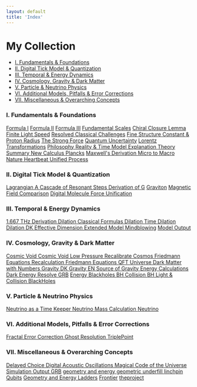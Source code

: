 ```yaml
---
layout: default
title: 'Index'
---
```


<h1>My Collection</h1>

<!-- In-Page Navigation Menu -->
<nav class="in-page-nav">
  <ul>
    <li><a href="#section1">I. Fundamentals &amp; Foundations</a></li>
    <li><a href="#section2">II. Digital Tick Model &amp; Quantization</a></li>
    <li><a href="#section3">III. Temporal &amp; Energy Dynamics</a></li>
    <li><a href="#section4">IV. Cosmology, Gravity &amp; Dark Matter</a></li>
    <li><a href="#section5">V. Particle &amp; Neutrino Physics</a></li>
    <li>
      <a href="#section6">
        VI. Additional Models, Pitfalls &amp; Error Corrections
      </a>
    </li>
    <li>
      <a href="#section7">VII. Miscellaneous &amp; Overarching Concepts</a>
    </li>
  </ul>
</nav>

<!-- Wrap all your index content in a scrollable container -->
<div class="index-scroll-container">
  <section id="section1">
    <h3>I. Fundamentals &amp; Foundations</h3>
    <div class="button-container">
      <!--<a class="button" href="Test_Page.html" target="_blank">Test Page</a>-->
      <a class="button" href="Formulas_I.html" target="_blank">Formula I</a>
      <a class="button" href="Formulas_II.html" target="_blank">Formula II</a>
      <a class="button" href="Formulas_III.html" target="_blank">Formula III</a>
      <a class="button" href="Fundamental_Scales.html" target="_blank">
        Fundamental Scales</a>
      <a class="button" href="Chiral_Closure_Lemma.html" target="_blank">Chiral Closure Lemma</a>
      <a class="button" href="Finite_Light_Speed.html" target="_blank">
        Finite Light Speed</a>
      <a class="button"
        href="Resolved_classical_challenges.html"
        target="_blank">
        Resolved Classical Challenges</a>
      <a class="button"
        href="Fine_Structure_Constant_and_Proton_Radius.html"
        target="_blank">
        Fine Structure Constant &amp; Proton Radius</a>
      <a class="button" href="The_Strong_Force.html" target="_blank">
        The Strong Force</a>
      <a class="button" href="Quantum_Uncertainty.html" target="_blank">
        Quantum Uncertainty</a>
      <a class="button" href="Lorentz_Transformations.html" target="_blank">
        Lorentz Transformations</a>
      <a class="button" href="Philosophical_model.html" target="_blank">
        Philosophy
      </a>
      <a class="button" href="Reality_&_Time.html" target="_blank">
        Reality &amp; Time
      </a>
      <a class="button" href="model_explanation.html" target="_blank">
        Model Explanation
      </a>
      <a class="button" href="theory_summary.html" target="_blank">
        Theory Summary
      </a>
      <a class="button" href="new_calculus_explained.html" target="_blank">
        New Calculus
      </a>
      <a class="button" href="Plancks.html" target="_blank">Plancks</a>
      <a class="button" href="Maxwells_Derivation.html" target="_blank">
        Maxwell's Derivation
      </a>
      <a class="button" href="micro_to_macro.html" target="_blank">
        Micro to Macro
      </a>
      <a class="button" href="Nature_Heartbeat_Theory.html" target="_blank">
        Nature Heartbeat
      </a>
      <a class="button" href="UnifiedProcess.html" target="_blank">
        Unified Process
      </a>
    </div>
  </section>

  <section id="section2">
    <h3>II. Digital Tick Model &amp; Quantization</h3>
    <div class="button-container">
      <a class="button" href="AeonLoop_Lagrangian.html" target="_blank">
        Lagrangian
      </a>
      <a class="button" href="A_Cascade_of_Resonant_Steps.html" target="_blank">
        A Cascade of Resonant Steps
      </a>
      <a class="button" href="Derivation_of_G.html" target="_blank">
        Derivation of G</a>
      <a class="button" href="AeonLoop_Graviton.html" target="_blank">
        Graviton</a>
      <a class="button"
        href="AeonLoop_Magnetic_Field_Comparison.html"
        target="_blank">Magnetic Field Comparison</a>
      <a class="button" href="Digital_Molecule.html" target="_blank">
        Digital Molecule
      </a>
      <a class="button" href="Force_Unification.html" target="_blank">
        Force Unification
      </a>
    </div>
  </section>

  <section id="section3">
    <h3>III. Temporal &amp; Energy Dynamics</h3>
    <div class="button-container">
      <a
        class="button"
        href="Derivation_1_667_THz_Explanation.html"
        target="_blank"
      >
        1.667 THz Derivation
      </a>
      <a
        class="button"
        href="dilation_classical_formulas_explained.html"
        target="_blank"
      >
        Dilation Classical Formulas
      </a>
      <a class="button" href="dilation_explained.html" target="_blank">
        Dilation
      </a>
      <a
        class="button"
        href="the_Illusion_of_Time_Dilation.html"
        target="_blank"
      >
        Time Dilation
      </a>
      <a class="button" href="dilation_explainedDK.html" target="_blank">
        Dilation DK
      </a>
      <a class="button" href="Eff_Dim_Expl.html" target="_blank">
        Effective Dimension
      </a>
      <a class="button" href="extended_model_output.html" target="_blank">
        Extended Model
      </a>
      <a class="button" href="Mindblowing.html" target="_blank">Mindblowing</a>
      <a class="button" href="model_output.html" target="_blank">
        Model Output
      </a>
    </div>
  </section>

  <section id="section4">
    <h3>IV. Cosmology, Gravity &amp; Dark Matter</h3>
    <div class="button-container">
      <a class="button" href="Cosmic_Void_Explanation.html" target="_blank">
        Cosmic Void
      </a>
      <a
        class="button"
        href="Cosmic_Void_Low_Pressure_Explanation.html"
        target="_blank"
      >
        Cosmic Void Low Pressure
      </a>
      <a class="button" href="Recalibrated_Cosmology.html" target="_blank">
        Recalibrate Cosmos
      </a>
      <a class="button" href="Friedmann_Equations.html" target="_blank">
        Friedmann Equations
      </a>
      <a
        class="button"
        href="Cosmic_Recalculation_with_Modified_Friedmann_Equations"
        target="_blank"
      >
        Recalculation Friedmann Equations
      </a>
      <a class="button" href="QFT_Universe_Explanation.html" target="_blank">
        QFT Universe
      </a>
      <a class="button" href="Dark_Matter_with_Numbers.html" target="_blank">
        Dark Matter with Numbers
      </a>
      <a class="button" href="Gravity_Explanation.html" target="_blank">
        Gravity DK
      </a>
      <a class="button" href="Gravity_Explanation_EN.html" target="_blank">
        Gravity EN
      </a>
      <a class="button" href="the_Source_of_Gravity.html" target="_blank">
        Source of Gravity
      </a>
      <a class="button" href="Energy_Calculations.html" target="_blank">
        Energy Calculations
      </a>
      <a class="button" href="Dark_Energy_resolve.html" target="_blank">
        Dark Energy Resolve
      </a>
      <a class="button" href="GRB.html" target="_blank">GRB</a>
      <a class="button" href="Energy_Blackholes.html" target="_blank">
        Energy Blackholes
      </a>
      <a class="button" href="bh_collision_explained.html" target="_blank">
        BH Collision
      </a>
      <a
        class="button"
        href="bh_light_and_collision_explained.html"
        target="_blank"
      >
        BH Light &amp; Collision
      </a>
      <a class="button" href="BlackHoles.html" target="_blank">BlackHoles</a>
    </div>
  </section>

  <section id="section5">
    <h3>V. Particle &amp; Neutrino Physics</h3>
    <div class="button-container">
      <a class="button" href="Neutrino_as_a_Time Keeper.html" target="_blank">
        Neutrino as a Time Keeper
      </a>
      <a
        class="button"
        href="Neutrino_Mass_Calculation_Explanation.html"
        target="_blank"
      >
        Neutrino Mass Calculation
      </a>
      <a class="button" href="AeonLoop_Neutrino.html" target="_blank">
        Neutrino
      </a>
    </div>
  </section>

  <section id="section6">
    <h3>VI. Additional Models, Pitfalls &amp; Error Corrections</h3>
    <div class="button-container">
      <a
        class="button"
        href="Fractal_Error_Correction_Model.html"
        target="_blank"
      >
        Fractal Error Correction
      </a>
      <a class="button" href="ghost_resolution.html" target="_blank">
        Ghost Resolution
      </a>
      <a class="button" href="TriplePoint.html" target="_blank">TriplePoint</a>
    </div>
  </section>

  <section id="section7">
    <h3>VII. Miscellaneous &amp; Overarching Concepts</h3>
    <div class="button-container">
      <a class="button" href="Delayed-Choice.html" target="_blank">
        Delayed Choice
      </a>
      <a
        class="button"
        href="Digital_Acoustic_Oscillations.html"
        target="_blank">
        Digital Acoustic Oscillations
      </a>
      <a class="button"
        href="The_Magical_Code_of_the_Universe.html"
        target="_blank">
        Magical Code of the Universe
      </a>
      <a class="button" href="simulation_output.html" target="_blank">
        Simulation Output
      </a>
	        <a class="button" href="GRB.html" target="_blank">
        GRB</a>
      </a>
      <a class="button" href="geometry_and_energy.html" target="_blank">
        geometry and energy
      </a>
      <a class="button" href="geometric_underfill.html" target="_blank">
        geometric underfill
      </a>
      <a class="button" href="linchpin.html" target="_blank">
	  linchpin</a>
      <a class="button" href="Qubits.html" target="_blank">
	  Qubits</a>      
      <a class="button" href="Geometry_and_Energy_Ladders.html" target="_blank">
	  Geometry and Energy Ladders</a>
      <a class="button" href="Frontier.html" target="_blank">
	  Frontier</a>
      <a class="button" href="theproject.html" target="_blank">
	  theproject</a>
    </div>
  </section>
</div>
